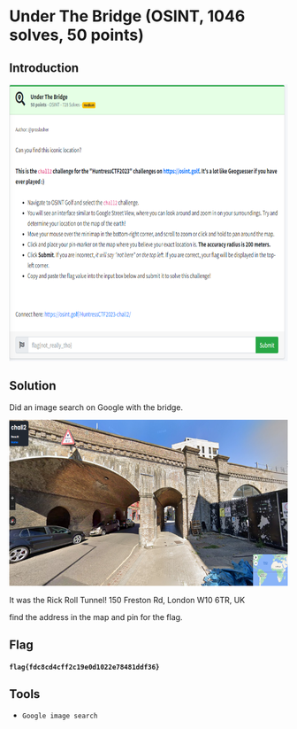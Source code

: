 # Under The Bridge (OSINT, 1046 solves, 50 points)

## Introduction

<p align="left">
  <img height=500 img src=./readme_assets/bridge-challenge.PNG/>
</p>

## Solution

Did an image search on Google with the bridge.

<p align="left">
  <img height=300 img src=./readme_assets/osint2-bridge.PNG/>
</p>

It was the Rick Roll Tunnel!
150 Freston Rd, London W10 6TR, UK

find the address in the map and pin for the flag.

## Flag

**`flag{fdc8cd4cff2c19e0d1022e78481ddf36}`**

## Tools

- `Google image search`
